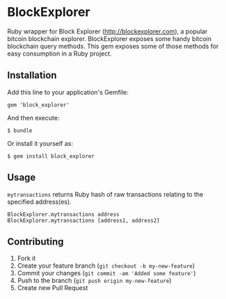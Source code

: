 # BlockExplorer

Ruby wrapper for Block Explorer (http://blockexplorer.com), a popular bitcoin blockchain explorer. BlockExplorer exposes some handy bitcoin blockchain query methods. This gem exposes some of those methods for easy consumption in a Ruby project.

## Installation

Add this line to your application's Gemfile:

    gem 'block_explorer'

And then execute:

    $ bundle

Or install it yourself as:

    $ gem install block_explorer

## Usage

`mytransactions` returns Ruby hash of raw transactions relating to the specified address(es).

    BlockExplorer.mytransactions address
    BlockExplorer.mytransactions [address1, address2]


## Contributing

1. Fork it
2. Create your feature branch (`git checkout -b my-new-feature`)
3. Commit your changes (`git commit -am 'Added some feature'`)
4. Push to the branch (`git push origin my-new-feature`)
5. Create new Pull Request
